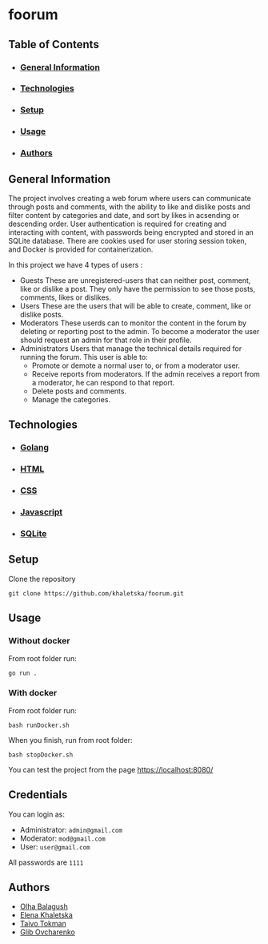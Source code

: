 # foorum

## Table of Contents
- ### [General Information](#general-information)
- ### [Technologies](#technologies)
- ### [Setup](#setup)
- ### [Usage](#usage)
- ### [Authors](#authors)

## General Information
 The project involves creating a web forum where users can communicate through posts and comments, with the ability to like and dislike posts and filter content by categories and date, and sort by likes in acsending or descending order. User authentication is required for creating and interacting with content, with passwords being encrypted and stored in an SQLite database. There are cookies used for user storing session token, and Docker is provided for containerization. 

 In this project we have 4 types of users :

- Guests
    These are unregistered-users that can neither post, comment, like or dislike a post. They only have the permission to see those posts, comments, likes or dislikes.
- Users
    These are the users that will be able to create, comment, like or dislike posts.
- Moderators
    These userds can to monitor the content in the forum by deleting or reporting post to the admin.
    To become a moderator the user should request an admin for that role in their profile.
- Administrators
    Users that manage the technical details required for running the forum. This user is able to:
    - Promote or demote a normal user to, or from a moderator user.
    - Receive reports from moderators. If the admin receives a report from a moderator, he can respond to that report.
    - Delete posts and comments.
    - Manage the categories.

## Technologies
- ### [Golang](https://go.dev/)
- ### [HTML](https://www.w3.org/html/)
- ### [CSS](https://developer.mozilla.org/en-US/docs/Web/CSS)
- ### [Javascript](https://www.javascript.com/)
- ### [SQLite](https://sqlite.org/index.html)

## Setup
Clone the repository
```
git clone https://github.com/khaletska/foorum.git
```

## Usage
### Without docker
From root folder run:
```
go run . 
```

### With docker
From root folder run:
```
bash runDocker.sh
```
When you finish, run from root folder:
```
bash stopDocker.sh
```

You can test the project from the page [https://localhost:8080/](https://localhost:8080/)

## Credentials

You can login as:
- Administrator: `admin@gmail.com`
- Moderator: `mod@gmail.com`
- User: `user@gmail.com`

All passwords are `1111`

## Authors
- [Olha Balagush](https://github.com/OlhaBalahush)
- [Elena Khaletska](https://github.com/khaletska)
- [Taivo Tokman](https://github.com/O31)
- [Glib Ovcharenko](https://github.com/glibovcharenko)